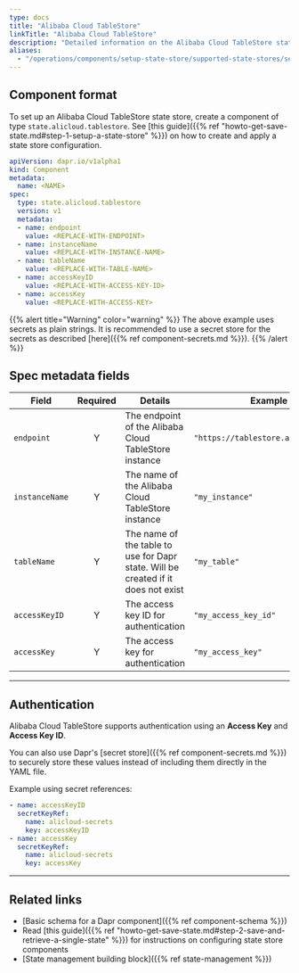 ```yaml
---
type: docs
title: "Alibaba Cloud TableStore"
linkTitle: "Alibaba Cloud TableStore"
description: "Detailed information on the Alibaba Cloud TableStore state store component for use with Dapr"
aliases:
  - "/operations/components/setup-state-store/supported-state-stores/setup-alicloud-tablestore/"
---
```


## Component format

To set up an Alibaba Cloud TableStore state store, create a component of type `state.alicloud.tablestore`.
See [this guide]({{% ref "howto-get-save-state.md#step-1-setup-a-state-store" %}}) on how to create and apply a state store configuration.

```yaml
apiVersion: dapr.io/v1alpha1
kind: Component
metadata:
  name: <NAME>
spec:
  type: state.alicloud.tablestore
  version: v1
  metadata:
  - name: endpoint
    value: <REPLACE-WITH-ENDPOINT>
  - name: instanceName
    value: <REPLACE-WITH-INSTANCE-NAME>
  - name: tableName
    value: <REPLACE-WITH-TABLE-NAME>
  - name: accessKeyID
    value: <REPLACE-WITH-ACCESS-KEY-ID>
  - name: accessKey
    value: <REPLACE-WITH-ACCESS-KEY>
````

{{% alert title="Warning" color="warning" %}}
The above example uses secrets as plain strings.
It is recommended to use a secret store for the secrets as described [here]({{% ref component-secrets.md %}}).
{{% /alert %}}

## Spec metadata fields

| Field          | Required | Details                                                                           | Example                             |
| -------------- | :------: | --------------------------------------------------------------------------------- | ----------------------------------- |
| `endpoint`     |     Y    | The endpoint of the Alibaba Cloud TableStore instance                                  | `"https://tablestore.aliyuncs.com"` |
| `instanceName` |     Y    | The name of the Alibaba Cloud TableStore instance                                      | `"my_instance"`                     |
| `tableName`    |     Y    | The name of the table to use for Dapr state. Will be created if it does not exist | `"my_table"`                        |
| `accessKeyID`  |     Y    | The access key ID for authentication                                              | `"my_access_key_id"`                |
| `accessKey`    |     Y    | The access key for authentication                                                 | `"my_access_key"`                   |

---

## Authentication

Alibaba Cloud TableStore supports authentication using an **Access Key** and **Access Key ID**.

You can also use Dapr's \[secret store]\({{% ref component-secrets.md %}}) to securely store these values instead of including them directly in the YAML file.

Example using secret references:

```yaml
- name: accessKeyID
  secretKeyRef:
    name: alicloud-secrets
    key: accessKeyID
- name: accessKey
  secretKeyRef:
    name: alicloud-secrets
    key: accessKey
```

---


## Related links
- [Basic schema for a Dapr component]({{% ref component-schema %}})
- Read [this guide]({{% ref "howto-get-save-state.md#step-2-save-and-retrieve-a-single-state" %}}) for instructions on configuring state store components
- [State management building block]({{% ref state-management %}})
